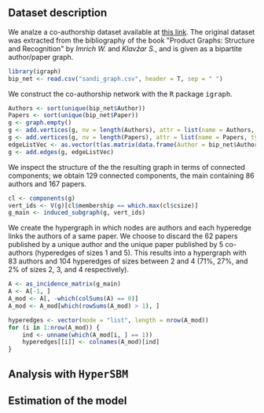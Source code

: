 ## Dataset description 

We analze a co-authorship dataset available at [this link](http://vlado.fmf.uni-lj.si/pub/networks/data/2mode/Sandi/Sandi.htm). The original dataset was extracted from the bibliography of the book "Product Graphs: Structure and Recognition" by _Imrich W._ and _Klav&#382;ar S._, and is given as a bipartite author/paper graph.
```r
library(igraph)
bip_net <- read.csv("sandi_graph.csv", header = T, sep = " ")
```

We construct the co-authorship network with the <tt>R</tt> package <tt>igraph</tt>. 
```r
Authors <- sort(unique(bip_net$Author))
Papers <- sort(unique(bip_net$Paper))
g <- graph.empty()
g <- add.vertices(g, nv = length(Authors), attr = list(name = Authors, type = rep(TRUE, length(Authors))))
g <- add.vertices(g, nv = length(Papers), attr = list(name = Papers, type = rep(FALSE, length(Papers))))
edgeListVec <- as.vector(t(as.matrix(data.frame(Author = bip_net$Author, Paper = bip_net$Paper))))
g <- add.edges(g, edgeListVec)
```

We inspect the structure of the the resulting graph in terms of connected components; we obtain 129 connected components, the main containing 86 authors and 167 papers.
```r
cl <- components(g)
vert_ids <- V(g)[cl$membership == which.max(cl$csize)]
g_main <- induced_subgraph(g, vert_ids)
```

We create the hypergraph in which nodes are authors and each hyperedge links the authors of a same paper. We choose to discard the 62 papers published by a unique author and the unique paper published by 5 co-authors (hyperedges of sizes 1 and 5). This results into a hypergraph with 83 authors and 104 hyperedges of sizes between 2 and 4 (71%, 27%, and 2% of sizes 2, 3, and 4 respectively).
```r
A <- as_incidence_matrix(g_main)
A <- A[-1, ]
A_mod <- A[, -which(colSums(A) == 0)]
A_mod <- A_mod[which(rowSums(A_mod) > 1), ]

hyperedges <- vector(mode = "list", length = nrow(A_mod))
for (i in 1:nrow(A_mod)) {
    ind <- unname(which(A_mod[i, ] == 1))
    hyperedges[[i]] <- colnames(A_mod)[ind]
}
```


## Analysis with <tt>HyperSBM</tt>



## Estimation of the model
